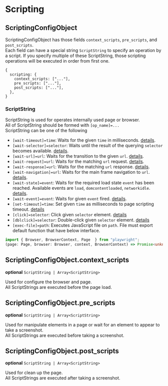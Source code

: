# Scripting

## ScriptingConfigObject

ScriptingConfigObject has those fields `context_scripts`, `pre_scripts`, and `post_scripts`.  
Each field can have a special string `ScriptString` to specify an operation by a script.
If you specify multiple of these ScriptString, those scripting operations will be executed in order from first one.

```json5
{
  scripting: {
    context_scripts: ["..."],
    pre_scripts: ["..."],
    post_scripts: ["..."],
  },
}
```

### ScriptString

ScriptString is used for operates internally used page or browser.  
All of ScriptString should be formed with `[op_name]=...`  
ScriptString can be one of the following

- `[wait-timeout]=time`: Waits for the given `time` in milliseconds. [details](https://playwright.dev/docs/api/class-page/#page-wait-for-timeout).
- `[wait-selector]=selector`: Waits until the result of the querying `selector` becomes available. [details](https://playwright.dev/docs/api/class-page/#page-wait-for-selector).
- `[wait-url]=url`: Waits for the transition to the given `url`. [details](https://playwright.dev/docs/api/class-page#page-wait-for-url).
- `[wait-request]=url`: Waits for the matching `url` request. [details](https://playwright.dev/docs/api/class-page#page-wait-for-request).
- `[wait-response]=url`: Waits for the matching `url` response. [details](https://playwright.dev/docs/api/class-page#page-wait-for-response).
- `[wait-navigation]=url`: Waits for the main frame navigation to `url`. [details](https://playwright.dev/docs/api/class-page#page-wait-for-navigation).
- `[wait-state]=event`: Waits for the required load state `event` has been reached. Available events are `load`, `domcontentloaded`, `networkidle`. [details](https://playwright.dev/docs/api/class-page#page-wait-for-load-state).
- `[wait-event]=event`: Waits for given `event` fired. [details](https://playwright.dev/docs/api/class-page#page-wait-for-event).
- `[set-timeout]=time`: Set given `time` as milliseconds to page scripting timeout. [details](https://playwright.dev/docs/api/class-page#page-set-default-timeout)
- `[click]=selector`: Click given `selector` element. [details](https://playwright.dev/docs/api/class-page#page-click)
- `[dblclick]=selector`: Double-click given `selector` element. [details](https://playwright.dev/docs/api/class-page#page-dblclick)
- `[exec-file]=path`: Executes JavaScript file on `path`. File must export default function that have below interface.

```typescript
import { Browser, BrowserContext, Page  } from "playwright";
(page: Page, browser: Browser, context, BrowserContext) => Promise<unknown>
```

## ScriptingConfigObject.context_scripts

**optional** `ScriptString | Array<ScriptString>`

Used for configure the browser and page.  
All ScriptStrings are executed before the page load.

## ScriptingConfigObject.pre_scripts

**optional** `ScriptString | Array<ScriptString>`

Used for manipulate elements in a page or wait for an element to appear to take a screenshot.  
All ScriptStrings are executed before taking a screenshot.

## ScriptingConfigObject.post_scripts

**optional** `ScriptString | Array<ScriptString>`

Used for clean up the page.  
All ScriptStrings are executed after taking a screenshot.
